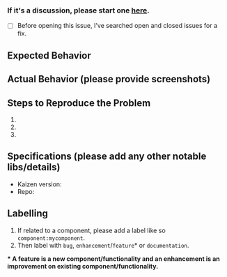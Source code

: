 ### If it's a discussion, please start one [here](https://github.com/cultureamp/kaizen-design-system/discussions).

- [ ] Before opening this issue, I've searched open and closed issues for a fix.

## Expected Behavior


## Actual Behavior (please provide screenshots)


## Steps to Reproduce the Problem

1.
2.
3.

## Specifications (please add any other notable libs/details)

- Kaizen version:
- Repo:

## Labelling

1. If related to a component, please add a label like so `component:mycomponent`.
2. Then label with `bug`, `enhancement`/`feature`\* or `documentation`.

**\* A feature is a new component/functionality and an enhancement is an improvement on existing component/functionality.**
